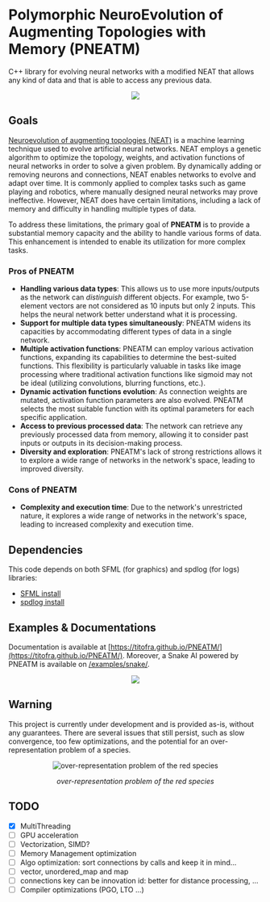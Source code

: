 # Polymorphic NeuroEvolution of Augmenting Topologies with Memory (PNEATM)
C++ library for evolving neural networks with a modified NEAT that allows any kind of data and that is able to access any previous data.

<p align="center">
	<img src="https://github.com/titofra/PNEATM/blob/main/resources/network.png">
</p>

## Goals
[Neuroevolution of augmenting topologies (NEAT)](https://en.wikipedia.org/wiki/Neuroevolution_of_augmenting_topologies) is a machine learning technique used to evolve artificial neural networks. NEAT employs a genetic algorithm to optimize the topology, weights, and activation functions of neural networks in order to solve a given problem. By dynamically adding or removing neurons and connections, NEAT enables networks to evolve and adapt over time. It is commonly applied to complex tasks such as game playing and robotics, where manually designed neural networks may prove ineffective. However, NEAT does have certain limitations, including a lack of memory and difficulty in handling multiple types of data.

To address these limitations, the primary goal of **PNEATM** is to provide a substantial memory capacity and the ability to handle various forms of data. This enhancement is intended to enable its utilization for more complex tasks.

### Pros of PNEATM
* **Handling various data types**: This allows us to use more inputs/outputs as the network can *distinguish* different objects. For example, two 5-element vectors are not considered as 10 inputs but only 2 inputs. This helps the neural network better understand what it is processing.
* **Support for multiple data types simultaneously**: PNEATM widens its capacities by accommodating different types of data in a single network.
* **Multiple activation functions**: PNEATM can employ various activation functions, expanding its capabilities to determine the best-suited functions. This flexibility is particularly valuable in tasks like image processing where traditional activation functions like sigmoid may not be ideal (utilizing convolutions, blurring functions, etc.).
* **Dynamic activation functions evolution**: As connection weights are mutated, activation function parameters are also evolved. PNEATM selects the most suitable function with its optimal parameters for each specific application.
* **Access to previous processed data**: The network can retrieve any previously processed data from memory, allowing it to consider past inputs or outputs in its decision-making process.
* **Diversity and exploration**: PNEATM's lack of strong restrictions allows it to explore a wide range of networks in the network's space, leading to improved diversity.

### Cons of PNEATM
* **Complexity and execution time**: Due to the network's unrestricted nature, it explores a wide range of networks in the network's space, leading to increased complexity and execution time.

## Dependencies
This code depends on both SFML (for graphics) and spdlog (for logs) libraries:
- [SFML install](https://www.sfml-dev.org/download.php)
- [spdlog install](https://github.com/gabime/spdlog)

## Examples & Documentations
Documentation is available at [https://titofra.github.io/PNEATM/](https://titofra.github.io/PNEATM/). Moreover, a Snake AI powered by PNEATM is available on [/examples/snake/](https://github.com/titofra/PNEATM/tree/main/examples/snake).

<p align="center">
	<img src="https://github.com/titofra/PNEATM/blob/main/examples/snake/resources/snakeGameplay.gif">
</p>

## Warning

This project is currently under development and is provided as-is, without any guarantees. There are several issues that still persist, such as slow convergence, too few optimizations, and the potential for an over-representation problem of a species.
<p align="center">
	<img src="https://github.com/titofra/PNEATM/blob/main/examples/snake/resources/over-representation_problem.png" alt="over-representation problem of the red species">
</p>
<p align="center">
	<em> over-representation problem of the red species </em>
</p>

## TODO
- [x] MultiThreading
- [ ] GPU acceleration
- [ ] Vectorization, SIMD?
- [ ] Memory Management optimization
- [ ] Algo optimization: sort connections by calls and keep it in mind...
- [ ] vector, unordered_map and map
- [ ] connections key can be innovation id: better for distance processing, ...
- [ ] Compiler optimizations (PGO, LTO ...)
